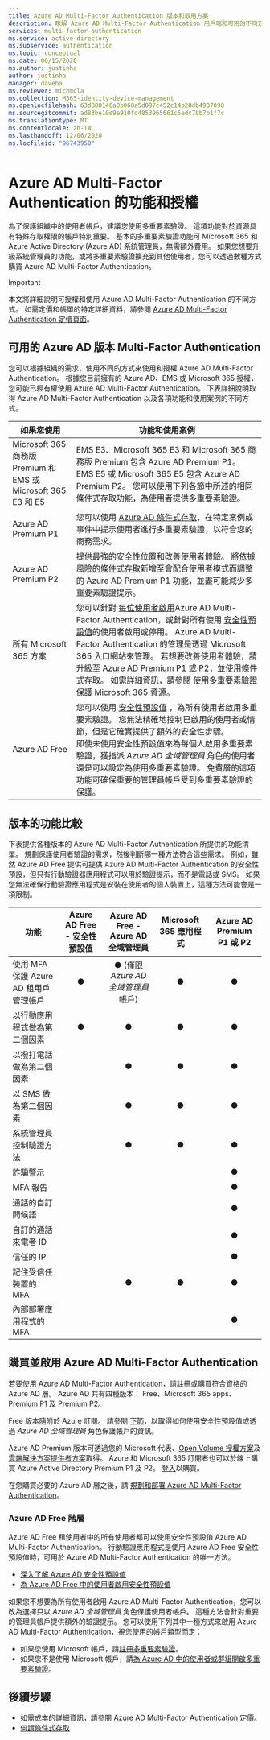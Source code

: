 ```yaml
---
title: Azure AD Multi-Factor Authentication 版本和取用方案
description: 瞭解 Azure AD Multi-Factor Authentication 用戶端和可用的不同方法和版本。
services: multi-factor-authentication
ms.service: active-directory
ms.subservice: authentication
ms.topic: conceptual
ms.date: 06/15/2020
ms.author: justinha
author: justinha
manager: daveba
ms.reviewer: michmcla
ms.collection: M365-identity-device-management
ms.openlocfilehash: 63d880146a0b068a5d097c452c14b28db4907098
ms.sourcegitcommit: ad83be10e9e910fd4853965661c5edc7bb7b1f7c
ms.translationtype: MT
ms.contentlocale: zh-TW
ms.lasthandoff: 12/06/2020
ms.locfileid: "96743950"
---
```

# <a name="features-and-licenses-for-azure-ad-multi-factor-authentication"></a>Azure AD Multi-Factor Authentication 的功能和授權

為了保護組織中的使用者帳戶，建議您使用多重要素驗證。 這項功能對於資源具有特殊存取權限的帳戶特別重要。 基本的多重要素驗證功能可 Microsoft 365 和 Azure Active Directory (Azure AD) 系統管理員，無需額外費用。 如果您想要升級系統管理員的功能，或將多重要素驗證擴充到其他使用者，您可以透過數種方式購買 Azure AD Multi-Factor Authentication。

> [!IMPORTANT]
> 本文將詳細說明可授權和使用 Azure AD Multi-Factor Authentication 的不同方式。 如需定價和帳單的特定詳細資料，請參閱 [Azure AD Multi-Factor Authentication 定價頁面](https://azure.microsoft.com/pricing/details/multi-factor-authentication/)。

## <a name="available-versions-of-azure-ad-multi-factor-authentication"></a>可用的 Azure AD 版本 Multi-Factor Authentication

您可以根據組織的需求，使用不同的方式來使用和授權 Azure AD Multi-Factor Authentication。 根據您目前擁有的 Azure AD、EMS 或 Microsoft 365 授權，您可能已經有權使用 Azure AD Multi-Factor Authentication。 下表詳細說明取得 Azure AD Multi-Factor Authentication 以及各項功能和使用案例的不同方式。

| 如果您使用 | 功能和使用案例 |
| --- | --- |
| Microsoft 365 商務版 Premium 和 EMS 或 Microsoft 365 E3 和 E5 | EMS E3、Microsoft 365 E3 和 Microsoft 365 商務版 Premium 包含 Azure AD Premium P1。 EMS E5 或 Microsoft 365 E5 包含 Azure AD Premium P2。 您可以使用下列各節中所述的相同條件式存取功能，為使用者提供多重要素驗證。 |
| Azure AD Premium P1 | 您可以使用 [Azure AD 條件式存取](../conditional-access/howto-conditional-access-policy-all-users-mfa.md)，在特定案例或事件中提示使用者進行多重要素驗證，以符合您的商務需求。 |
| Azure AD Premium P2 | 提供最強的安全性位置和改善使用者體驗。 將[依據風險的條件式存取](../conditional-access/howto-conditional-access-policy-risk.md)新增至會配合使用者模式而調整的 Azure AD Premium P1 功能，並盡可能減少多重要素驗證提示。 |
| 所有 Microsoft 365 方案 | 您可以針對 [每位使用者啟用](howto-mfa-userstates.md)Azure AD Multi-Factor Authentication，或針對所有使用 [安全性預設值](../fundamentals/concept-fundamentals-security-defaults.md)的使用者啟用或停用。 Azure AD Multi-Factor Authentication 的管理是透過 Microsoft 365 入口網站來管理。 若想要改善使用者體驗，請升級至 Azure AD Premium P1 或 P2，並使用條件式存取。 如需詳細資訊，請參閱 [使用多重要素驗證保護 Microsoft 365 資源](/microsoft-365/admin/security-and-compliance/set-up-multi-factor-authentication)。 |
| Azure AD Free | 您可以使用 [安全性預設值](../fundamentals/concept-fundamentals-security-defaults.md) ，為所有使用者啟用多重要素驗證。 您無法精確地控制已啟用的使用者或情節，但是它確實提供了額外的安全性步驟。<br /> 即使未使用安全性預設值來為每個人啟用多重要素驗證，獲指派 *Azure AD 全域管理員* 角色的使用者還是可以設定為使用多重要素驗證。 免費層的這項功能可確保重要的管理員帳戶受到多重要素驗證的保護。 |

## <a name="feature-comparison-of-versions"></a>版本的功能比較

下表提供各種版本的 Azure AD Multi-Factor Authentication 所提供的功能清單。 規劃保護使用者驗證的需求，然後判斷哪一種方法符合這些需求。 例如，雖然 Azure AD Free 提供可提供 Azure AD Multi-Factor Authentication 的安全性預設，但只有行動驗證器應用程式可以用於驗證提示，而不是電話或 SMS。 如果您無法確保行動驗證應用程式是安裝在使用者的個人裝置上，這種方法可能會是一項限制。

| 功能 | Azure AD Free - 安全性預設值 | Azure AD Free - Azure AD 全域管理員 | Microsoft 365 應用程式 | Azure AD Premium P1 或 P2 |
| --- |:---:|:---:|:---:|:---:|
| 使用 MFA 保護 Azure AD 租用戶管理帳戶 | ● | ● (僅限 *Azure AD 全域管理員* 帳戶) | ● | ● |
| 以行動應用程式做為第二個因素 | ● | ● | ● | ● |
| 以撥打電話做為第二個因素 | | ● | ● | ● |
| 以 SMS 做為第二個因素 | | ● | ● | ● |
| 系統管理員控制驗證方法 | | ● | ● | ● |
| 詐騙警示 | | | | ● |
| MFA 報告 | | | | ● |
| 通話的自訂問候語 | | | | ● |
| 自訂的通話來電者 ID | | | | ● |
| 信任的 IP | | | | ● |
| 記住受信任裝置的 MFA | | ● | ● | ● |
| 內部部署應用程式的 MFA | | | | ● |

## <a name="purchase-and-enable-azure-ad-multi-factor-authentication"></a>購買並啟用 Azure AD Multi-Factor Authentication

若要使用 Azure AD Multi-Factor Authentication，請註冊或購買符合資格的 Azure AD 層。 Azure AD 共有四種版本： Free、Microsoft 365 apps、Premium P1 及 Premium P2。

Free 版本隨附於 Azure 訂閱。 請參閱 [下節](#azure-ad-free-tier)，以取得如何使用安全性預設值或透過 *Azure AD 全域管理員* 角色保護帳戶的資訊。

Azure AD Premium 版本可透過您的 Microsoft 代表、[Open Volume 授權方案](https://www.microsoft.com/licensing/licensing-programs/open-license.aspx)及[雲端解決方案提供者方案](https://go.microsoft.com/fwlink/?LinkId=614968&clcid=0x409)取得。 Azure 和 Microsoft 365 訂閱者也可以於線上購買 Azure Active Directory Premium P1 及 P2。 [登入](https://portal.office.com/Commerce/Catalog.aspx)以購買。

在您購買必要的 Azure AD 層之後，請 [規劃和部署 Azure AD Multi-Factor Authentication](howto-mfa-getstarted.md)。

### <a name="azure-ad-free-tier"></a>Azure AD Free 階層

Azure AD Free 租使用者中的所有使用者都可以使用安全性預設值 Azure AD Multi-Factor Authentication。 行動驗證應用程式是使用 Azure AD Free 安全性預設值時，可用於 Azure AD Multi-Factor Authentication 的唯一方法。

* [深入了解 Azure AD 安全性預設值](../fundamentals/concept-fundamentals-security-defaults.md)
* [為 Azure AD Free 中的使用者啟用安全性預設值](../fundamentals/concept-fundamentals-security-defaults.md#enabling-security-defaults)

如果您不想要為所有使用者啟用 Azure AD Multi-Factor Authentication，您可以改為選擇只以 *Azure AD 全域管理員* 角色保護使用者帳戶。 這種方法會針對重要的管理員帳戶提供額外的驗證提示。 您可以使用下列其中一種方式來啟用 Azure AD Multi-Factor Authentication，視您使用的帳戶類型而定：

* 如果您使用 Microsoft 帳戶，請[註冊多重要素驗證](https://support.microsoft.com/help/12408/microsoft-account-about-two-step-verification)。
* 如果您不是使用 Microsoft 帳戶，請[為 Azure AD 中的使用者或群組開啟多重要素驗證](howto-mfa-userstates.md)。

## <a name="next-steps"></a>後續步驟

* 如需成本的詳細資訊，請參閱 [Azure AD Multi-Factor Authentication 定價](https://azure.microsoft.com/pricing/details/multi-factor-authentication/)。
* [何謂條件式存取](../conditional-access/overview.md)

